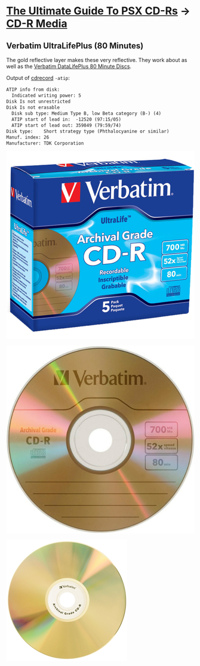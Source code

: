 # [The Ultimate Guide To PSX CD-Rs](readme.md) -> [CD-R Media](readme.md#cd-r-media)

## Verbatim UltraLifePlus (80 Minutes)

The gold reflective layer makes these very reflective. They work about as well as the [Verbatim DataLifePlus 80 Minute Discs](#verbatim-80-minute).

Output of [cdrecord](https://cdrtools.sourceforge.net/private/cdrecord.html) `-atip`:

    ATIP info from disk:
      Indicated writing power: 5
    Disk Is not unrestricted
    Disk Is not erasable
      Disk sub type: Medium Type B, low Beta category (B-) (4)
      ATIP start of lead in:  -12520 (97:15/05)
      ATIP start of lead out: 359849 (79:59/74)
    Disk type:    Short strategy type (Phthalocyanine or similar)
    Manuf. index: 26
    Manufacturer: TDK Corporation

![verbatim-ultra-life-plus-80min-1](images/verbatim-ultra-life-plus-80min-1.jpeg)

![verbatim-ultra-life-plus-80min-2](images/verbatim-ultra-life-plus-80min-2.jpeg)

![verbatim-ultra-life-plus-80min-3](images/verbatim-ultra-life-plus-80min-3.jpeg)
